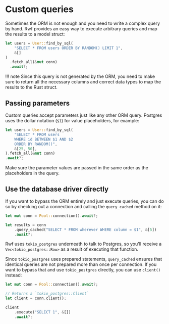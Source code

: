 # Custom queries

Sometimes the ORM is not enough and you need to write a complex query by hand. Rwf provides an easy way to execute arbitrary queries
and map the results to a model struct:

```rust
let users = User::find_by_sql(
    "SELECT * FROM users ORDER BY RANDOM() LIMIT 1",
    &[]
)
  .fetch_all(&mut conn)
  .await?;
```

!!! note
    Since this query is not generated by the ORM, you need to make sure
    to return all the necessary columns and correct data types to map the results to the Rust struct.

## Passing parameters

Custom queries accept parameters just like any other ORM query. Postgres uses the dollar notation (`$1`) for value placeholders, for example:

```rust
let users = User::find_by_sql(
    "SELECT * FROM users
    WHERE id BETWEEN $1 AND $2
    ORDER BY RANDOM()",
    &[25, 50],
).fetch_all(&mut conn)
.await?;
```

Make sure the parameter values are passed in the same order as the placeholders in the query.

## Use the database driver directly

If you want to bypass the ORM entirely and just execute queries, you can do so by checking out a connection and calling the `query_cached` method on it:

```rust
let mut conn = Pool::connection().await?;

let results = conn
    .query_cached("SELECT * FROM wherever WHERE column = $1", &[5])
    .await?;
```

Rwf uses `tokio_postgres` underneath to talk to Postgres, so you'll receive a `Vec<tokio_postgres::Row>` as a result of executing that function.

Since `tokio_postgres` uses prepared statements, `query_cached` ensures that identical queries are not prepared more than once per connection. If you want
to bypass that and use `tokio_postgres` directly, you can use `client()` instead:

```rust
let mut conn = Pool::connection().await?;

// Returns a `tokio_postgres::Client`
let client = conn.client();

client
    .execute("SELECT 1", &[])
    .await?;
```
